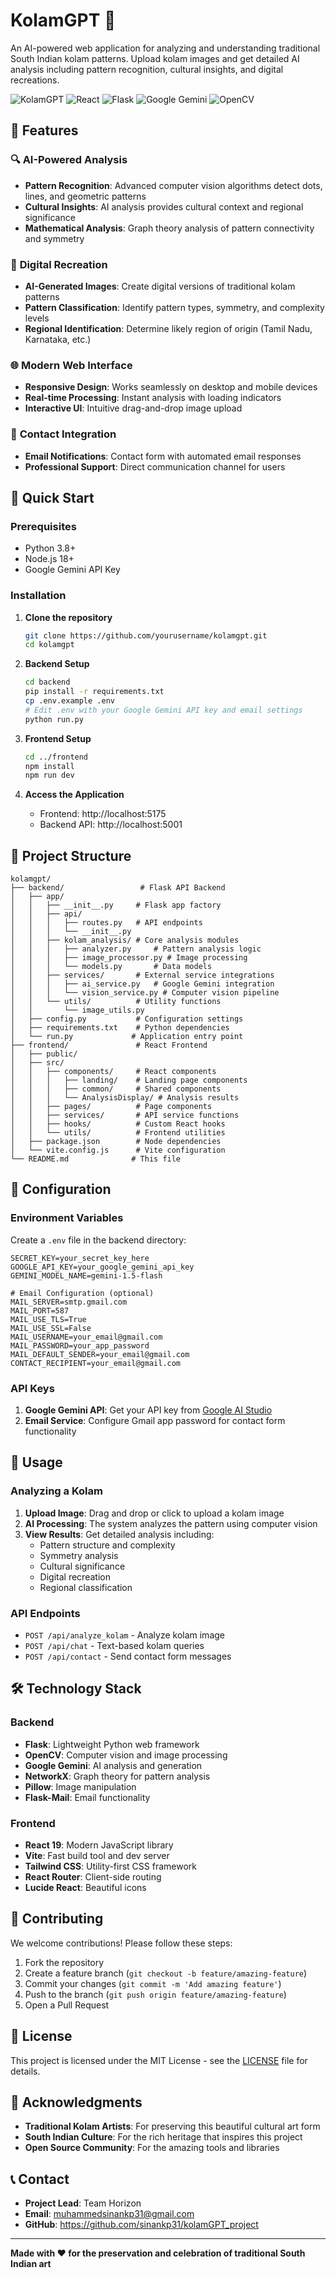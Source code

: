 # KolamGPT 🎨

An AI-powered web application for analyzing and understanding traditional South Indian kolam patterns. Upload kolam images and get detailed AI analysis including pattern recognition, cultural insights, and digital recreations.

![KolamGPT](https://img.shields.io/badge/KolamGPT-AI%20Analysis-blue?style=for-the-badge&logo=ai)
![React](https://img.shields.io/badge/React-19.1.1-61DAFB?style=flat&logo=react)
![Flask](https://img.shields.io/badge/Flask-3.0.0-000000?style=flat&logo=flask)
![Google Gemini](https://img.shields.io/badge/Google%20Gemini-AI-4285F4?style=flat&logo=google)
![OpenCV](https://img.shields.io/badge/OpenCV-Computer%20Vision-5C3EE8?style=flat&logo=opencv)

## 🌟 Features

### 🔍 **AI-Powered Analysis**
- **Pattern Recognition**: Advanced computer vision algorithms detect dots, lines, and geometric patterns
- **Cultural Insights**: AI analysis provides cultural context and regional significance
- **Mathematical Analysis**: Graph theory analysis of pattern connectivity and symmetry

### 🎨 **Digital Recreation**
- **AI-Generated Images**: Create digital versions of traditional kolam patterns
- **Pattern Classification**: Identify pattern types, symmetry, and complexity levels
- **Regional Identification**: Determine likely region of origin (Tamil Nadu, Karnataka, etc.)

### 🌐 **Modern Web Interface**
- **Responsive Design**: Works seamlessly on desktop and mobile devices
- **Real-time Processing**: Instant analysis with loading indicators
- **Interactive UI**: Intuitive drag-and-drop image upload

### 📧 **Contact Integration**
- **Email Notifications**: Contact form with automated email responses
- **Professional Support**: Direct communication channel for users

## 🚀 Quick Start

### Prerequisites
- Python 3.8+
- Node.js 18+
- Google Gemini API Key

### Installation

1. **Clone the repository**
   ```bash
   git clone https://github.com/yourusername/kolamgpt.git
   cd kolamgpt
   ```

2. **Backend Setup**
   ```bash
   cd backend
   pip install -r requirements.txt
   cp .env.example .env
   # Edit .env with your Google Gemini API key and email settings
   python run.py
   ```

3. **Frontend Setup**
   ```bash
   cd ../frontend
   npm install
   npm run dev
   ```

4. **Access the Application**
   - Frontend: http://localhost:5175
   - Backend API: http://localhost:5001

## 📁 Project Structure

```
kolamgpt/
├── backend/                 # Flask API Backend
│   ├── app/
│   │   ├── __init__.py     # Flask app factory
│   │   ├── api/
│   │   │   ├── routes.py   # API endpoints
│   │   │   └── __init__.py
│   │   ├── kolam_analysis/ # Core analysis modules
│   │   │   ├── analyzer.py     # Pattern analysis logic
│   │   │   ├── image_processor.py # Image processing
│   │   │   └── models.py       # Data models
│   │   ├── services/       # External service integrations
│   │   │   ├── ai_service.py   # Google Gemini integration
│   │   │   └── vision_service.py # Computer vision pipeline
│   │   └── utils/          # Utility functions
│   │       └── image_utils.py
│   ├── config.py           # Configuration settings
│   ├── requirements.txt    # Python dependencies
│   └── run.py             # Application entry point
├── frontend/               # React Frontend
│   ├── public/
│   ├── src/
│   │   ├── components/     # React components
│   │   │   ├── landing/    # Landing page components
│   │   │   ├── common/     # Shared components
│   │   │   └── AnalysisDisplay/ # Analysis results
│   │   ├── pages/          # Page components
│   │   ├── services/       # API service functions
│   │   ├── hooks/          # Custom React hooks
│   │   └── utils/          # Frontend utilities
│   ├── package.json        # Node dependencies
│   └── vite.config.js      # Vite configuration
└── README.md              # This file
```

## 🔧 Configuration

### Environment Variables

Create a `.env` file in the backend directory:

```env
SECRET_KEY=your_secret_key_here
GOOGLE_API_KEY=your_google_gemini_api_key
GEMINI_MODEL_NAME=gemini-1.5-flash

# Email Configuration (optional)
MAIL_SERVER=smtp.gmail.com
MAIL_PORT=587
MAIL_USE_TLS=True
MAIL_USE_SSL=False
MAIL_USERNAME=your_email@gmail.com
MAIL_PASSWORD=your_app_password
MAIL_DEFAULT_SENDER=your_email@gmail.com
CONTACT_RECIPIENT=your_email@gmail.com
```

### API Keys

1. **Google Gemini API**: Get your API key from [Google AI Studio](https://makersuite.google.com/app/apikey)
2. **Email Service**: Configure Gmail app password for contact form functionality

## 🎯 Usage

### Analyzing a Kolam

1. **Upload Image**: Drag and drop or click to upload a kolam image
2. **AI Processing**: The system analyzes the pattern using computer vision
3. **View Results**: Get detailed analysis including:
   - Pattern structure and complexity
   - Symmetry analysis
   - Cultural significance
   - Digital recreation
   - Regional classification

### API Endpoints

- `POST /api/analyze_kolam` - Analyze kolam image
- `POST /api/chat` - Text-based kolam queries
- `POST /api/contact` - Send contact form messages

## 🛠️ Technology Stack

### Backend
- **Flask**: Lightweight Python web framework
- **OpenCV**: Computer vision and image processing
- **Google Gemini**: AI analysis and generation
- **NetworkX**: Graph theory for pattern analysis
- **Pillow**: Image manipulation
- **Flask-Mail**: Email functionality

### Frontend
- **React 19**: Modern JavaScript library
- **Vite**: Fast build tool and dev server
- **Tailwind CSS**: Utility-first CSS framework
- **React Router**: Client-side routing
- **Lucide React**: Beautiful icons

## 🤝 Contributing

We welcome contributions! Please follow these steps:

1. Fork the repository
2. Create a feature branch (`git checkout -b feature/amazing-feature`)
3. Commit your changes (`git commit -m 'Add amazing feature'`)
4. Push to the branch (`git push origin feature/amazing-feature`)
5. Open a Pull Request

## 📝 License

This project is licensed under the MIT License - see the [LICENSE](LICENSE) file for details.

## 🙏 Acknowledgments

- **Traditional Kolam Artists**: For preserving this beautiful cultural art form
- **South Indian Culture**: For the rich heritage that inspires this project
- **Open Source Community**: For the amazing tools and libraries

## 📞 Contact

- **Project Lead**: Team Horizon
- **Email**: muhammedsinankp31@gmail.com
- **GitHub**: https://github.com/sinankp31/kolamGPT_project

---

**Made with ❤️ for the preservation and celebration of traditional South Indian art**
